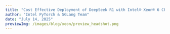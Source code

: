 ```yaml
---
title: "Cost Effective Deployment of DeepSeek R1 with Intel® Xeon® 6 CPU on SGLang"
author: "Intel PyTorch & SGLang Team"
date: "July 14, 2025"
previewImg: /images/blog/xeon/preview_headshot.png
---
```

